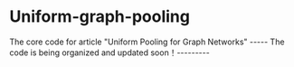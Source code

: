 # Uniform-graph-pooling
The core code for article "Uniform Pooling for Graph Networks"
----- The code is being organized and updated soon！---------
